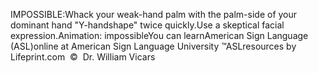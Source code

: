 IMPOSSIBLE:Whack your weak-hand palm with the palm-side of your dominant hand "Y-handshape" 
  twice quickly.Use a skeptical facial expression.Animation: impossibleYou can learnAmerican Sign Language (ASL)online at American Sign Language University ™ASLresources by Lifeprint.com  ©  Dr. William Vicars